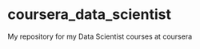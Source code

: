 coursera_data_scientist
=======================

My repository for my Data Scientist courses at coursera
